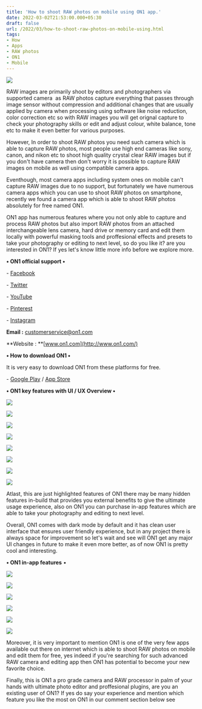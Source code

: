 ```yaml
---
title: 'How to shoot RAW photos on mobile using ON1 app.'
date: 2022-03-02T21:53:00.000+05:30
draft: false
url: /2022/03/how-to-shoot-raw-photos-on-mobile-using.html
tags: 
- How
- Apps
- RAW photos
- ON1
- Mobile
---
```


 [![](https://lh3.googleusercontent.com/-a2wrTsR3_B8/Yh-Eft-QTXI/AAAAAAAAJak/jfEzJ7g9m1MNiszV2y466A-1_1YFXHX1QCNcBGAsYHQ/s1600/1646232698956484-0.png)](https://lh3.googleusercontent.com/-a2wrTsR3_B8/Yh-Eft-QTXI/AAAAAAAAJak/jfEzJ7g9m1MNiszV2y466A-1_1YFXHX1QCNcBGAsYHQ/s1600/1646232698956484-0.png) 

  

  

RAW images are primarily shoot by editors and photographers via supported camera  as RAW photos capture everything that passes through image sensor without compression and additional changes that are usually applied by camera when processing using software like noise reduction, color correction etc so with RAW images you will get orignal capture to check your photography skills or edit and adjust colour, white balance, tone etc to make it even better for various purposes.

  

However, In order to shoot RAW photos you need such camera which is able to capture RAW photos, most people use high end cameras like sony, canon, and nikon etc to shoot high quality crystal clear RAW images but if you don't have camera then don't worry it is possible to capture RAW images on mobile as well using compatible camera apps.

  

Eventhough, most camera apps including system ones on mobile can't capture RAW images due to no support, but fortunately we have numerous camera apps which you can use to shoot RAW photos on smartphone, recently we found a camera app which is able to shoot RAW photos absolutely for free named ON1.

  

ON1 app has numerous features where you not only able to capture and process RAW photos but also import RAW photos from an attached interchangeable lens camera, hard drive or memory card and edit them locally with powerful masking tools and proffesional effects and presets to take your photography or editing to next level, so do you like it? are you interested in ON1? If yes let's know little more info before we explore more.

  

**• ON1 official support •**

  

\- [Facebook](https://www.facebook.com/on1photo)

\- [Twitter](https://twitter.com/on1photo)

\- [YouTube](https://www.youtube.com/subscription_center?add_user=ononesoftwareu)

\- [Pinterest](https://www.pinterest.com/on1photo/)

\- [Instagram](https://instagram.com/on1photo/)

  

**Email :** [customerservice@on1.com](mailto:customerservice@on1.com)

**Website : **[www.on1.com](http://www.on1.com/)

**• How to download ON1 •**

It is very easy to download ON1 from these platforms for free.

  

\- [Google Play](https://play.google.com/store/apps/details?id=com.on1.onmobile) / [App Store](https://apps.apple.com/us/app/on1-photo-raw-for-mobile/id1476445141)

  

**• ON1 key features with UI / UX Overview •**

 [![](https://lh3.googleusercontent.com/-mtw6TaIqgjc/Yh-Z45zABlI/AAAAAAAAJbg/9pjpMWWW12g2uIwNh8PWKTpEoIa-yDXQQCNcBGAsYHQ/s1600/1646238177400847-0.png)](https://lh3.googleusercontent.com/-mtw6TaIqgjc/Yh-Z45zABlI/AAAAAAAAJbg/9pjpMWWW12g2uIwNh8PWKTpEoIa-yDXQQCNcBGAsYHQ/s1600/1646238177400847-0.png) 

  

 [![](https://lh3.googleusercontent.com/-_U8tEycRVfo/Yh-Z4U7xi0I/AAAAAAAAJbc/crLw6IkTEmYCbAlbDI9o1mckJtGugh36ACNcBGAsYHQ/s1600/1646238174197758-1.png)](https://lh3.googleusercontent.com/-_U8tEycRVfo/Yh-Z4U7xi0I/AAAAAAAAJbc/crLw6IkTEmYCbAlbDI9o1mckJtGugh36ACNcBGAsYHQ/s1600/1646238174197758-1.png) 

  

 [![](https://lh3.googleusercontent.com/--CxQVru4xzE/Yh-Z3fx8WvI/AAAAAAAAJbY/P3QfznW-VeAkzQ64-6c5eQeSbMnQFX2bwCNcBGAsYHQ/s1600/1646238171109956-2.png)](https://lh3.googleusercontent.com/--CxQVru4xzE/Yh-Z3fx8WvI/AAAAAAAAJbY/P3QfznW-VeAkzQ64-6c5eQeSbMnQFX2bwCNcBGAsYHQ/s1600/1646238171109956-2.png) 

  

 [![](https://lh3.googleusercontent.com/-pNBIa5tzxCM/Yh-Z2gu6uBI/AAAAAAAAJbU/8ADY8XH_NZ0bOXauwlFAP0e6ADRLaShQgCNcBGAsYHQ/s1600/1646238167977237-3.png)](https://lh3.googleusercontent.com/-pNBIa5tzxCM/Yh-Z2gu6uBI/AAAAAAAAJbU/8ADY8XH_NZ0bOXauwlFAP0e6ADRLaShQgCNcBGAsYHQ/s1600/1646238167977237-3.png) 

  

 [![](https://lh3.googleusercontent.com/-dXFpvliZUv0/Yh-Z1-DrH_I/AAAAAAAAJbQ/FdEwf89Jlnwn5bo-Wll0TCgZpmZ_534-ACNcBGAsYHQ/s1600/1646238164614484-4.png)](https://lh3.googleusercontent.com/-dXFpvliZUv0/Yh-Z1-DrH_I/AAAAAAAAJbQ/FdEwf89Jlnwn5bo-Wll0TCgZpmZ_534-ACNcBGAsYHQ/s1600/1646238164614484-4.png) 

  

 [![](https://lh3.googleusercontent.com/-zdiAjvLA-_o/Yh-Z1OggsGI/AAAAAAAAJbM/iMbkpQYdOF8JH_Lk5jlqBu4RbthiJoSCACNcBGAsYHQ/s1600/1646238161448281-5.png)](https://lh3.googleusercontent.com/-zdiAjvLA-_o/Yh-Z1OggsGI/AAAAAAAAJbM/iMbkpQYdOF8JH_Lk5jlqBu4RbthiJoSCACNcBGAsYHQ/s1600/1646238161448281-5.png) 

  

 [![](https://lh3.googleusercontent.com/-2y746gntW3U/Yh-Z0Y_YD5I/AAAAAAAAJbI/LY-ultkDpMwUR9z0OMSsu0jL6PHMrGNrwCNcBGAsYHQ/s1600/1646238157596369-6.png)](https://lh3.googleusercontent.com/-2y746gntW3U/Yh-Z0Y_YD5I/AAAAAAAAJbI/LY-ultkDpMwUR9z0OMSsu0jL6PHMrGNrwCNcBGAsYHQ/s1600/1646238157596369-6.png) 

  

 [![](https://lh3.googleusercontent.com/-UdSSBmxAc98/Yh-ZzY4o9eI/AAAAAAAAJbE/ehs3aExrvkUlxtbGsNYDy4HRApHdVG7IgCNcBGAsYHQ/s1600/1646238153848105-7.png)](https://lh3.googleusercontent.com/-UdSSBmxAc98/Yh-ZzY4o9eI/AAAAAAAAJbE/ehs3aExrvkUlxtbGsNYDy4HRApHdVG7IgCNcBGAsYHQ/s1600/1646238153848105-7.png) 

  

  

Atlast, this are just highlighted features of ON1 there may be many hidden features in-build that provides you external benefits to give the ultimate usage experience, also on ON1 you can purchase in-app features which are able to take your photography and editing to next level.  

  

Overall, ON1 comes with dark mode by default and it has clean user interface that ensures user friendly experience, but in any project there is always space for improvement so let's wait and see will ON1 get any major UI changes in future to make it even more better, as of now ON1 is pretty cool and interesting.

**• ON1 in-app features** •  

  

 [![](https://lh3.googleusercontent.com/-8H1frOPMqAw/Yh-ZyWiZjSI/AAAAAAAAJbA/jasnlGtNzwwSoY5njpaoPjJZYfOf2ShzgCNcBGAsYHQ/s1600/1646238150355097-8.png)](https://lh3.googleusercontent.com/-8H1frOPMqAw/Yh-ZyWiZjSI/AAAAAAAAJbA/jasnlGtNzwwSoY5njpaoPjJZYfOf2ShzgCNcBGAsYHQ/s1600/1646238150355097-8.png) 

  

 [![](https://lh3.googleusercontent.com/-jtBY87RV3yI/Yh-ZxciZuEI/AAAAAAAAJa8/cMhtLTkyGWkUxLUIEvfQaQ-vmtkZqcRTwCNcBGAsYHQ/s1600/1646238146802610-9.png)](https://lh3.googleusercontent.com/-jtBY87RV3yI/Yh-ZxciZuEI/AAAAAAAAJa8/cMhtLTkyGWkUxLUIEvfQaQ-vmtkZqcRTwCNcBGAsYHQ/s1600/1646238146802610-9.png) 

  

 [![](https://lh3.googleusercontent.com/-dauu1vqyxIg/Yh-Zwqix8UI/AAAAAAAAJa4/57RHkMH83GEx0ivOSm7QbXLKdNUkUyBNACNcBGAsYHQ/s1600/1646238142624958-10.png)](https://lh3.googleusercontent.com/-dauu1vqyxIg/Yh-Zwqix8UI/AAAAAAAAJa4/57RHkMH83GEx0ivOSm7QbXLKdNUkUyBNACNcBGAsYHQ/s1600/1646238142624958-10.png) 

  

 [![](https://lh3.googleusercontent.com/-Kib7pjb-jec/Yh-ZvgQShYI/AAAAAAAAJa0/TOobCMC4JcQIIULYWmpwmM4mIhrV4IUrACNcBGAsYHQ/s1600/1646238138465542-11.png)](https://lh3.googleusercontent.com/-Kib7pjb-jec/Yh-ZvgQShYI/AAAAAAAAJa0/TOobCMC4JcQIIULYWmpwmM4mIhrV4IUrACNcBGAsYHQ/s1600/1646238138465542-11.png) 

  

 [![](https://lh3.googleusercontent.com/-bWNqpIqghQw/Yh-ZulaalEI/AAAAAAAAJaw/FL7JCcycNQ8xerF85tuvS9ULTDQkiuo-wCNcBGAsYHQ/s1600/1646238134796856-12.png)](https://lh3.googleusercontent.com/-bWNqpIqghQw/Yh-ZulaalEI/AAAAAAAAJaw/FL7JCcycNQ8xerF85tuvS9ULTDQkiuo-wCNcBGAsYHQ/s1600/1646238134796856-12.png) 

  

 [![](https://lh3.googleusercontent.com/-kbP4jxy7x0Y/Yh-ZtmsSJSI/AAAAAAAAJas/MeATJjmetXI83g3cE5f6Z93-m9ijidoSACNcBGAsYHQ/s1600/1646238131083477-13.png)](https://lh3.googleusercontent.com/-kbP4jxy7x0Y/Yh-ZtmsSJSI/AAAAAAAAJas/MeATJjmetXI83g3cE5f6Z93-m9ijidoSACNcBGAsYHQ/s1600/1646238131083477-13.png) 

  

Moreover, it is very important to mention ON1 is one of the very few apps available out there on internet which is able to shoot RAW photos on mobile and edit them for free, yes indeed if you're searching for such advanced RAW camera and editing app then ON1 has potential to become your new favorite choice.

  

Finally, this is ON1 a pro grade camera and RAW processor in palm of your hands with ultimate photo editor and proffesional plugins, are you an existing user of ON1? If yes do say your experience and mention which feature you like the most on ON1 in our comment section below see